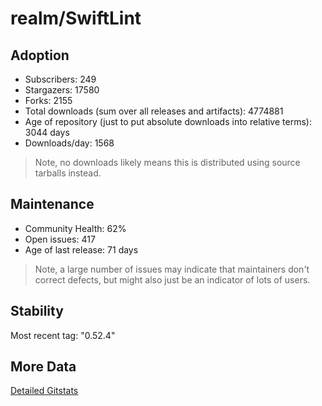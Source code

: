 # realm/SwiftLint

## Adoption

- Subscribers: 249
- Stargazers: 17580
- Forks: 2155
- Total downloads (sum over all releases and artifacts): 4774881
- Age of repository (just to put absolute downloads into relative terms): 3044 days
- Downloads/day: 1568

> Note, no downloads likely means this is distributed using source tarballs instead.

## Maintenance

- Community Health: 62%
- Open issues: 417
- Age of last release: 71 days

> Note, a large number of issues may indicate that maintainers don't correct defects, but might also
> just be an indicator of lots of users.

## Stability

Most recent tag: "0.52.4"

## More Data

[Detailed Gitstats](/bazel-catalog/gitstats/realm/SwiftLint)

